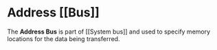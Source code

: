 # Address [[Bus]]

The **Address Bus** is part of [[System bus]] and used to specify memory locations for the data being transferred.